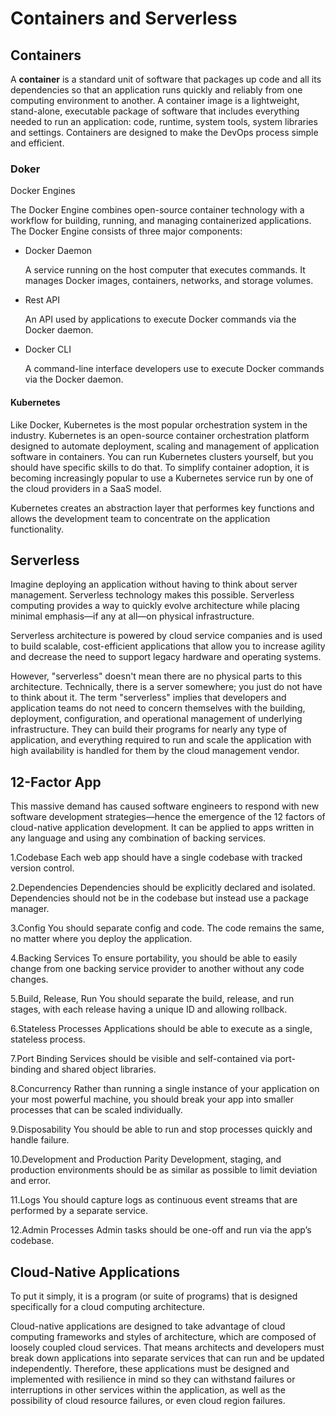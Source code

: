 # Containers and Serverless

## Containers

A **container** is a standard unit of software that packages up code and all its
dependencies so that an application runs quickly and reliably from one computing
environment to another. A container image is a lightweight, stand-alone, executable
package of software that includes everything needed to run an application: code,
runtime, system tools, system libraries and settings. Containers are designed to
make the DevOps process simple and efficient.

### Doker

Docker Engines

The Docker Engine combines open-source container technology with a workflow for
building, running, and managing containerized applications. The Docker Engine
consists of three major components:

- Docker Daemon

  A service running on the host computer that executes commands. It manages Docker
  images, containers, networks, and storage volumes.

- Rest API

  An API used by applications to execute Docker commands via the Docker daemon.

- Docker CLI

  A command-line interface developers use to execute Docker commands via the Docker
  daemon.

#### Kubernetes

Like Docker, Kubernetes is the most popular orchestration system in the industry.
Kubernetes is an open-source container orchestration platform designed to automate
deployment, scaling and management of application software in containers. You can
run Kubernetes clusters yourself, but you should have specific skills to do that.
To simplify container adoption, it is becoming increasingly popular to use a Kubernetes
service run by one of the cloud providers in a SaaS model.

Kubernetes creates an abstraction layer that performes key functions and allows
the development team to concentrate on the application functionality.

## Serverless

Imagine deploying an application without having to think about server management.
Serverless technology makes this possible. Serverless computing provides a way to
quickly evolve architecture while placing minimal emphasis—if any at all—on
physical infrastructure.

Serverless architecture is powered by cloud service companies and is used to build
scalable, cost-efficient applications that allow you to increase agility and
decrease the need to support legacy hardware and operating systems.

However, "serverless" doesn't mean there are no physical parts to this architecture.
Technically, there is a server somewhere; you just do not have to think about it.
The term "serverless" implies that developers and application teams do not need to
concern themselves with the building, deployment, configuration, and operational
management of underlying infrastructure. They can build their programs for nearly
any type of application, and everything required to run and scale the application
with high availability is handled for them by the cloud management vendor.

## 12-Factor App

This massive demand has caused software engineers to respond with new software
development strategies—hence the emergence of the 12 factors of cloud-native
application development. It can be applied to apps written in any language and
using any combination of backing services.

1.Codebase
   Each web app should have a single codebase with tracked version control.

2.Dependencies
   Dependencies should be explicitly declared and isolated. Dependencies should
   not be in the codebase but instead use a package manager.

3.Config
   You should separate config and code. The code remains the same, no matter where
   you deploy the application.

4.Backing Services
   To ensure portability, you should be able to easily change from one backing service
   provider to another without any code changes.

5.Build, Release, Run
   You should separate the build, release, and run stages, with each release having
   a unique ID and allowing rollback.

6.Stateless Processes
   Applications should be able to execute as a single, stateless process.

7.Port Binding
   Services should be visible and self-contained via port-binding and shared object
   libraries.

8.Concurrency
   Rather than running a single instance of your application on your most powerful
   machine, you should break your app into smaller processes that can be scaled
   individually.

9.Disposability
   You should be able to run and stop processes quickly and handle failure.

10.Development and Production Parity
    Development, staging, and production environments should be as similar as possible
    to limit deviation and error.

11.Logs
    You should capture logs as continuous event streams that are performed by a
    separate service.

12.Admin Processes
    Admin tasks should be one-off and run via the app’s codebase.

## Cloud-Native Applications

To put it simply, it is a program (or suite of programs) that is designed specifically
for a cloud computing architecture.

Cloud-native applications are designed to take advantage of cloud computing frameworks
and styles of architecture, which are composed of loosely coupled cloud services.
That means architects and developers must break down applications into separate
services that can run and be updated independently. Therefore, these applications
must be designed and implemented with resilience in mind so they can withstand
failures or interruptions in other services within the application, as well as
the possibility of cloud resource failures, or even cloud region failures.





